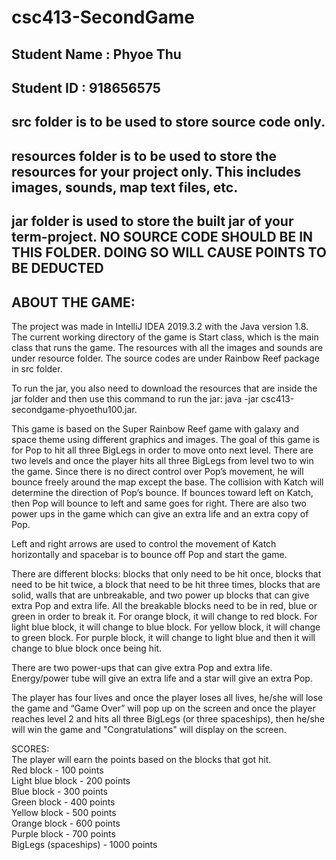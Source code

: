 # csc413-SecondGame

## Student Name  : Phyoe Thu
## Student ID    : 918656575


## src folder is to be used to store source code only.

## resources folder is to be used to store the resources for your project only. This includes images, sounds, map text files, etc.

## jar folder is used to store the built jar of your term-project. NO SOURCE CODE SHOULD BE IN THIS FOLDER. DOING SO WILL CAUSE POINTS TO BE DEDUCTED

## ABOUT THE GAME:

The project was made in IntelliJ IDEA 2019.3.2 with the Java version 1.8. The current working directory of the game is Start class, which is the main class that runs the game. The resources with all the images and sounds are under resource folder. The source codes are under Rainbow Reef package in src folder.

To run the jar, you also need to download the resources that are inside the jar folder and then use this command to run the jar: java -jar csc413-secondgame-phyoethu100.jar.

This game is based on the Super Rainbow Reef game with galaxy and space theme using different graphics and images. The goal of this game is for Pop to hit all three BigLegs in order to move onto next level. There are two levels and once the player hits all three BigLegs from level two to win the game. Since there is no direct control over Pop’s movement, he will bounce freely around the map except the base. The collision with Katch will determine the direction of Pop’s bounce. If bounces toward left on Katch, then Pop will bounce to left and same goes for right. There are also two power ups in the game which can give an extra life and an extra copy of Pop. 

Left and right arrows are used to control the movement of Katch horizontally and spacebar is to bounce off Pop and start the game. 

There are different blocks: blocks that only need to be hit once, blocks that need to be hit twice, a block that need to be hit three times, blocks that are solid, walls that are unbreakable, and two power up blocks that can give extra Pop and extra life. All the breakable blocks need to be in red, blue or green in order to break it. For orange block, it will change to red block. For light blue block, it will change to blue block. For yellow block, it will change to green block. For purple block, it will change to light blue and then it will change to blue block once being hit. 

There are two power-ups that can give extra Pop and extra life. Energy/power tube will give an extra life and a star will give an extra Pop. 

The player has four lives and once the player loses all lives, he/she will lose the game and “Game Over” will pop up on the screen and once the player reaches level 2 and hits all three BigLegs (or three spaceships), then he/she will win the game and "Congratulations" will display on the screen.

SCORES:\
The player will earn the points based on the blocks that got hit.\
Red block - 100 points\
Light blue block - 200 points\
Blue block - 300 points\
Green block - 400 points\
Yellow block - 500 points\
Orange block - 600 points\
Purple block - 700 points\
BigLegs (spaceships) - 1000 points 

